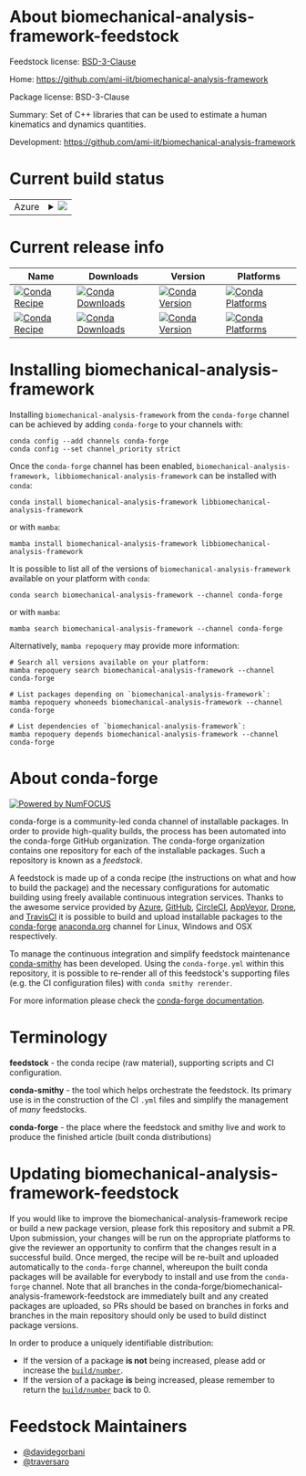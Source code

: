About biomechanical-analysis-framework-feedstock
================================================

Feedstock license: [BSD-3-Clause](https://github.com/conda-forge/biomechanical-analysis-framework-feedstock/blob/main/LICENSE.txt)

Home: https://github.com/ami-iit/biomechanical-analysis-framework

Package license: BSD-3-Clause

Summary: Set of C++ libraries that can be used to estimate a human kinematics and dynamics quantities.

Development: https://github.com/ami-iit/biomechanical-analysis-framework

Current build status
====================


<table>
    
  <tr>
    <td>Azure</td>
    <td>
      <details>
        <summary>
          <a href="https://dev.azure.com/conda-forge/feedstock-builds/_build/latest?definitionId=25053&branchName=main">
            <img src="https://dev.azure.com/conda-forge/feedstock-builds/_apis/build/status/biomechanical-analysis-framework-feedstock?branchName=main">
          </a>
        </summary>
        <table>
          <thead><tr><th>Variant</th><th>Status</th></tr></thead>
          <tbody><tr>
              <td>linux_64</td>
              <td>
                <a href="https://dev.azure.com/conda-forge/feedstock-builds/_build/latest?definitionId=25053&branchName=main">
                  <img src="https://dev.azure.com/conda-forge/feedstock-builds/_apis/build/status/biomechanical-analysis-framework-feedstock?branchName=main&jobName=linux&configuration=linux%20linux_64_" alt="variant">
                </a>
              </td>
            </tr><tr>
              <td>osx_64</td>
              <td>
                <a href="https://dev.azure.com/conda-forge/feedstock-builds/_build/latest?definitionId=25053&branchName=main">
                  <img src="https://dev.azure.com/conda-forge/feedstock-builds/_apis/build/status/biomechanical-analysis-framework-feedstock?branchName=main&jobName=osx&configuration=osx%20osx_64_" alt="variant">
                </a>
              </td>
            </tr><tr>
              <td>win_64</td>
              <td>
                <a href="https://dev.azure.com/conda-forge/feedstock-builds/_build/latest?definitionId=25053&branchName=main">
                  <img src="https://dev.azure.com/conda-forge/feedstock-builds/_apis/build/status/biomechanical-analysis-framework-feedstock?branchName=main&jobName=win&configuration=win%20win_64_" alt="variant">
                </a>
              </td>
            </tr>
          </tbody>
        </table>
      </details>
    </td>
  </tr>
</table>

Current release info
====================

| Name | Downloads | Version | Platforms |
| --- | --- | --- | --- |
| [![Conda Recipe](https://img.shields.io/badge/recipe-biomechanical--analysis--framework-green.svg)](https://anaconda.org/conda-forge/biomechanical-analysis-framework) | [![Conda Downloads](https://img.shields.io/conda/dn/conda-forge/biomechanical-analysis-framework.svg)](https://anaconda.org/conda-forge/biomechanical-analysis-framework) | [![Conda Version](https://img.shields.io/conda/vn/conda-forge/biomechanical-analysis-framework.svg)](https://anaconda.org/conda-forge/biomechanical-analysis-framework) | [![Conda Platforms](https://img.shields.io/conda/pn/conda-forge/biomechanical-analysis-framework.svg)](https://anaconda.org/conda-forge/biomechanical-analysis-framework) |
| [![Conda Recipe](https://img.shields.io/badge/recipe-libbiomechanical--analysis--framework-green.svg)](https://anaconda.org/conda-forge/libbiomechanical-analysis-framework) | [![Conda Downloads](https://img.shields.io/conda/dn/conda-forge/libbiomechanical-analysis-framework.svg)](https://anaconda.org/conda-forge/libbiomechanical-analysis-framework) | [![Conda Version](https://img.shields.io/conda/vn/conda-forge/libbiomechanical-analysis-framework.svg)](https://anaconda.org/conda-forge/libbiomechanical-analysis-framework) | [![Conda Platforms](https://img.shields.io/conda/pn/conda-forge/libbiomechanical-analysis-framework.svg)](https://anaconda.org/conda-forge/libbiomechanical-analysis-framework) |

Installing biomechanical-analysis-framework
===========================================

Installing `biomechanical-analysis-framework` from the `conda-forge` channel can be achieved by adding `conda-forge` to your channels with:

```
conda config --add channels conda-forge
conda config --set channel_priority strict
```

Once the `conda-forge` channel has been enabled, `biomechanical-analysis-framework, libbiomechanical-analysis-framework` can be installed with `conda`:

```
conda install biomechanical-analysis-framework libbiomechanical-analysis-framework
```

or with `mamba`:

```
mamba install biomechanical-analysis-framework libbiomechanical-analysis-framework
```

It is possible to list all of the versions of `biomechanical-analysis-framework` available on your platform with `conda`:

```
conda search biomechanical-analysis-framework --channel conda-forge
```

or with `mamba`:

```
mamba search biomechanical-analysis-framework --channel conda-forge
```

Alternatively, `mamba repoquery` may provide more information:

```
# Search all versions available on your platform:
mamba repoquery search biomechanical-analysis-framework --channel conda-forge

# List packages depending on `biomechanical-analysis-framework`:
mamba repoquery whoneeds biomechanical-analysis-framework --channel conda-forge

# List dependencies of `biomechanical-analysis-framework`:
mamba repoquery depends biomechanical-analysis-framework --channel conda-forge
```


About conda-forge
=================

[![Powered by
NumFOCUS](https://img.shields.io/badge/powered%20by-NumFOCUS-orange.svg?style=flat&colorA=E1523D&colorB=007D8A)](https://numfocus.org)

conda-forge is a community-led conda channel of installable packages.
In order to provide high-quality builds, the process has been automated into the
conda-forge GitHub organization. The conda-forge organization contains one repository
for each of the installable packages. Such a repository is known as a *feedstock*.

A feedstock is made up of a conda recipe (the instructions on what and how to build
the package) and the necessary configurations for automatic building using freely
available continuous integration services. Thanks to the awesome service provided by
[Azure](https://azure.microsoft.com/en-us/services/devops/), [GitHub](https://github.com/),
[CircleCI](https://circleci.com/), [AppVeyor](https://www.appveyor.com/),
[Drone](https://cloud.drone.io/welcome), and [TravisCI](https://travis-ci.com/)
it is possible to build and upload installable packages to the
[conda-forge](https://anaconda.org/conda-forge) [anaconda.org](https://anaconda.org/)
channel for Linux, Windows and OSX respectively.

To manage the continuous integration and simplify feedstock maintenance
[conda-smithy](https://github.com/conda-forge/conda-smithy) has been developed.
Using the ``conda-forge.yml`` within this repository, it is possible to re-render all of
this feedstock's supporting files (e.g. the CI configuration files) with ``conda smithy rerender``.

For more information please check the [conda-forge documentation](https://conda-forge.org/docs/).

Terminology
===========

**feedstock** - the conda recipe (raw material), supporting scripts and CI configuration.

**conda-smithy** - the tool which helps orchestrate the feedstock.
                   Its primary use is in the construction of the CI ``.yml`` files
                   and simplify the management of *many* feedstocks.

**conda-forge** - the place where the feedstock and smithy live and work to
                  produce the finished article (built conda distributions)


Updating biomechanical-analysis-framework-feedstock
===================================================

If you would like to improve the biomechanical-analysis-framework recipe or build a new
package version, please fork this repository and submit a PR. Upon submission,
your changes will be run on the appropriate platforms to give the reviewer an
opportunity to confirm that the changes result in a successful build. Once
merged, the recipe will be re-built and uploaded automatically to the
`conda-forge` channel, whereupon the built conda packages will be available for
everybody to install and use from the `conda-forge` channel.
Note that all branches in the conda-forge/biomechanical-analysis-framework-feedstock are
immediately built and any created packages are uploaded, so PRs should be based
on branches in forks and branches in the main repository should only be used to
build distinct package versions.

In order to produce a uniquely identifiable distribution:
 * If the version of a package **is not** being increased, please add or increase
   the [``build/number``](https://docs.conda.io/projects/conda-build/en/latest/resources/define-metadata.html#build-number-and-string).
 * If the version of a package **is** being increased, please remember to return
   the [``build/number``](https://docs.conda.io/projects/conda-build/en/latest/resources/define-metadata.html#build-number-and-string)
   back to 0.

Feedstock Maintainers
=====================

* [@davidegorbani](https://github.com/davidegorbani/)
* [@traversaro](https://github.com/traversaro/)


<!-- dummy commit to enable rerendering -->

